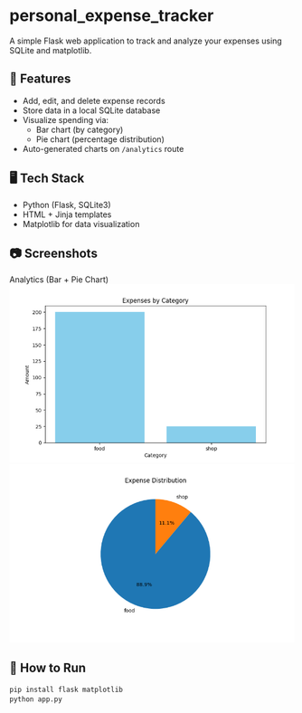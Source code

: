 # personal_expense_tracker

A simple Flask web application to track and analyze your expenses using SQLite and matplotlib.

## 🔧 Features

- Add, edit, and delete expense records
- Store data in a local SQLite database
- Visualize spending via:
  - Bar chart (by category)
  - Pie chart (percentage distribution)
- Auto-generated charts on `/analytics` route

## 🖥 Tech Stack

- Python (Flask, SQLite3)
- HTML + Jinja templates
- Matplotlib for data visualization

## 📷 Screenshots

Analytics (Bar + Pie Chart)
![Bar Chart](static/category_bar_chart.png)  
![Pie Chart](static/category_pie_chart.png)


## 🚀 How to Run

```bash
pip install flask matplotlib
python app.py
